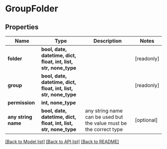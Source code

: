 # GroupFolder


## Properties
Name | Type | Description | Notes
------------ | ------------- | ------------- | -------------
**folder** | **bool, date, datetime, dict, float, int, list, str, none_type** |  | [readonly] 
**group** | **bool, date, datetime, dict, float, int, list, str, none_type** |  | [readonly] 
**permission** | **int, none_type** |  | 
**any string name** | **bool, date, datetime, dict, float, int, list, str, none_type** | any string name can be used but the value must be the correct type | [optional]

[[Back to Model list]](../README.md#documentation-for-models) [[Back to API list]](../README.md#documentation-for-api-endpoints) [[Back to README]](../README.md)


